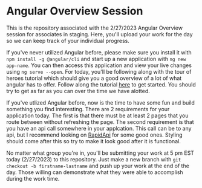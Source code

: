 # Angular Overview Session

This is the repository associated with the 2/27/2023 Angular Overview session for associates in staging. Here, you'll upload your work for the day so we can keep track of your individual progress.

If you've never utilized Angular before, please make sure you install it with `npm install -g @angular/cli` and start up a new application with `ng new app-name`. You can then access this application and view your live changes using `ng serve --open`. For today, you'll be following along with the tour of heroes tutorial which should give you a good overview of a lot of what angular has to offer. Follow along the tutorial [here](https://angular.io/tutorial/tour-of-heroes/toh-pt1) to get started. You should try to get as far as you can over the time we have alotted.

If you've utlized Angular before, now is the time to have some fun and build something you find interesting. There are 2 requirements for your application today. The first is that there must be at least 2 pages that you route between without refreshing the page. The second requirement is that you have an api call somewhere in your applcation. This call can be to any api, but I recommend looking on [RapidApi](https://rapidapi.com/hub) for some good ones. Styling should come after this so try to make it look good after it is functional.

No matter what group you're in, you'll be submitting your work at 5 pm EST today (2/27/2023) to this repository. Just make a new branch with `git checkout -b firstname-lastname` and push up your work at the end of the day. Those willing can demonstrate what they were able to accomplish during the work time.
